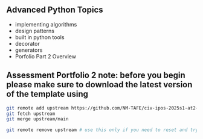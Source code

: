## Advanced Python Topics

- implementing algorithms
- design patterns
- built in python tools
- decorator
- generators
- Porfolio Part 2 Overview

## Assessment Portfolio 2 note: before you begin please make sure to download the latest version of the template using

```bash
git remote add upstream https://github.com/NM-TAFE/civ-ipos-2025s1-at2-portfolio-por-part-2-pin-civ-assessment-ipos-portfolio-2.git
git fetch upstream
git merge upstream/main

git remote remove upstream # use this only if you need to reset and try again
```

